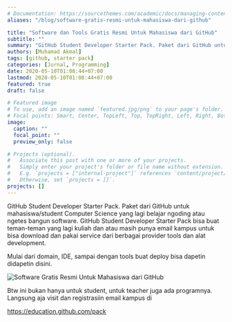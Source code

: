 ```yaml
---
# Documentation: https://sourcethemes.com/academic/docs/managing-content/
aliases: "/blog/software-gratis-resmi-untuk-mahasiswa-dari-github"

title: "Software dan Tools Gratis Resmi Untuk Mahasiswa dari GitHub"
subtitle: ""
summary: "GitHub Student Developer Starter Pack. Paket dari GitHub untuk mahasiswa/student Computer Science yang lagi belajar ngoding atau ngetes bangun software. GitHub Student Developer Starter Pack bisa buat teman-teman yang lagi kuliah dan atau masih punya email kampus untuk bisa download dan pakai service dari berbagai provider tools dan alat development."
authors: [Muhamad Akmal]
tags: [github, starter pack]
categories: [Jurnal, Programming]
date: 2020-05-10T01:08:44+07:00
lastmod: 2020-05-10T01:08:44+07:00
featured: true
draft: false

# Featured image
# To use, add an image named `featured.jpg/png` to your page's folder.
# Focal points: Smart, Center, TopLeft, Top, TopRight, Left, Right, BottomLeft, Bottom, BottomRight.
image:
  caption: ""
  focal_point: ""
  preview_only: false

# Projects (optional).
#   Associate this post with one or more of your projects.
#   Simply enter your project's folder or file name without extension.
#   E.g. `projects = ["internal-project"]` references `content/project/deep-learning/index.md`.
#   Otherwise, set `projects = []`.
projects: []
---
```

GitHub Student Developer Starter Pack. Paket dari GitHub untuk mahasiswa/student Computer Science yang lagi belajar ngoding atau ngetes bangun software. GitHub Student Developer Starter Pack bisa buat teman-teman yang lagi kuliah dan atau masih punya email kampus untuk bisa download dan pakai service dari berbagai provider tools dan alat development.

Mulai dari domain, IDE, sampai dengan tools buat deploy bisa dapetin didapetin disini. 

![Software Gratis Resmi Untuk Mahasiswa dari GitHub](https://i.loli.net/2020/05/10/TgfvGYhkr9SaDd3.png)

Btw ini bukan hanya untuk student, untuk teacher juga ada programnya. Langsung aja visit dan registrasiin email kampus di 

https://education.github.com/pack